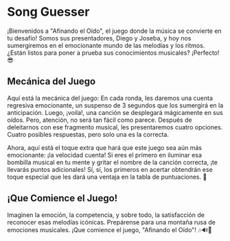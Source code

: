 # Song Guesser

¡Bienvenidos a "Afinando el Oído", el juego donde la música se convierte en tu desafío! Somos sus presentadores, Diego y Joseba, y hoy nos sumergiremos en el emocionante mundo de las melodías y los ritmos. ¿Están listos para poner a prueba sus conocimientos musicales? ¡Perfecto! 😎

## Mecánica del Juego
Aquí está la mecánica del juego: En cada ronda, les daremos una cuenta regresiva emocionante, un suspenso de 3 segundos que los sumergirá en la anticipación. Luego, ¡voila!, una canción se desplegará mágicamente en sus oídos. Pero, atención, no será tan fácil como parece. Después de deleitarnos con ese fragmento musical, les presentaremos cuatro opciones. Cuatro posibles respuestas, pero solo una es la correcta.

Ahora, aquí está el toque extra que hará que este juego sea aún más emocionante: ¡la velocidad cuenta! Si eres el primero en iluminar esa bombilla musical en tu mente y gritar el nombre de la canción correcta, ¡te llevarás puntos adicionales! Sí, sí, los primeros en acertar obtendrán ese toque especial que les dará una ventaja en la tabla de puntuaciones. 🚀

## ¡Que Comience el Juego!
Imaginen la emoción, la competencia, y sobre todo, la satisfacción de reconocer esas melodías icónicas. Prepárense para una montaña rusa de emociones musicales. ¡Que comience el juego, "Afinando el Oído"! 🎶🔊🎉
